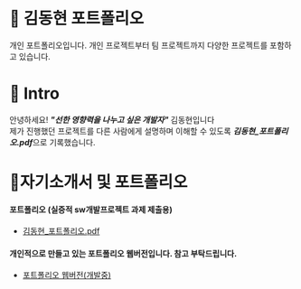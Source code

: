 # 📜 김동현 포트폴리오
개인 포트폴리오입니다. 개인 프로젝트부터 팀 프로젝트까지 다양한 프로젝트를 포함하고 있습니다.
<br />   


# 👋 Intro   
안녕하세요! ***"선한 영향력을 나누고 싶은 개발자"*** 김동현입니다  
제가 진행했던 프로젝트를 다른 사람에게 설명하며 이해할 수 있도록 ***김동현_포트폴리오.pdf***으로 기록했습니다.
  
  
# 📝자기소개서 및 포트폴리오  
#### 포트폴리오  (실증적 sw개발프로젝트 과제 제출용)
- [김동현_포트폴리오.pdf](https://github.com/user-attachments/files/15586459/_._.pdf)

  
  
#### 개인적으로 만들고 있는 포트폴리오 웹버전입니다. 참고 부탁드립니다.
- [포트폴리오 웹버전(개발중)](https://indextrown.github.io/portfolio/)

<!-- - [포트폴리오 웹버전(개발중)](https://indextrown.github.io/demo/) -->











